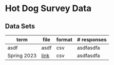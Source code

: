 # Hot Dog Survey Data

## Data Sets
| term | file | format | # responses |
|------|------|--------|---|
| asdf | asdf | csv | asdfasdfa |
| Spring 2023 | [link](DS-4002-sp23-survey-results.csv) | csv | asdfasdfa |


